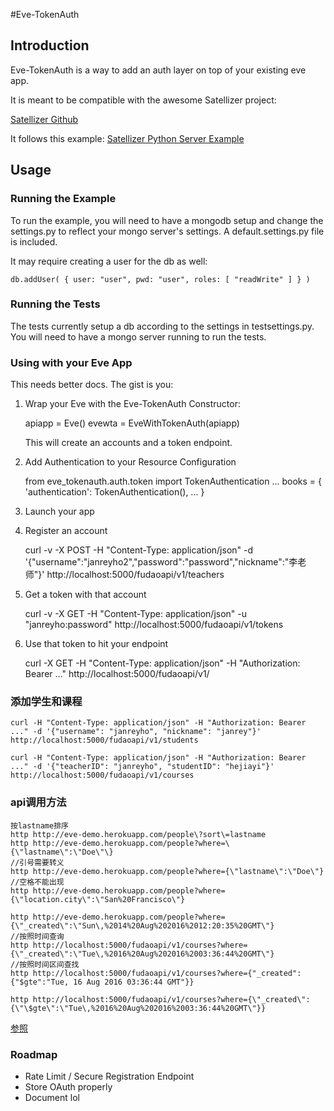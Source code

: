 #Eve-TokenAuth

## Introduction

Eve-TokenAuth is a way to add an auth layer on top of your existing eve app.

It is meant to be compatible with the awesome Satellizer project:

[Satellizer Github](https://github.com/sahat/satellizer/)

It follows this example: [Satellizer Python Server Example](https://github.com/sahat/satellizer/blob/master/examples/server/python/app.py)

## Usage

### Running the Example

To run the example, you will need to have a mongodb setup and change the settings.py to reflect your mongo server's
settings. A default.settings.py file is included.

It may require creating a user for the db as well:

``` 
db.addUser( { user: "user", pwd: "user", roles: [ "readWrite" ] } )
```

### Running the Tests
The tests currently setup a db according to the settings in testsettings.py. You will need to have a mongo server
running to run the tests.


### Using with your Eve App

This needs better docs. The gist is you:

1) Wrap your Eve with the Eve-TokenAuth Constructor:


    apiapp = Eve()
    evewta = EveWithTokenAuth(apiapp)


    This will create an accounts and a token endpoint.

2) Add Authentication to your Resource Configuration

    from eve_tokenauth.auth.token import TokenAuthentication
    ...
    books = {
        'authentication': TokenAuthentication(),
        ...
    }

3) Launch your app
4) Register an account
    
    curl -v -X POST -H "Content-Type: application/json" -d '{"username":"janreyho2","password":"password","nickname":"李老师"}' http://localhost:5000/fudaoapi/v1/teachers
5) Get a token with that account

    curl -v -X GET -H "Content-Type: application/json" -u "janreyho:password" http://localhost:5000/fudaoapi/v1/tokens
6) Use that token to hit your endpoint

    curl -X GET -H "Content-Type: application/json" -H "Authorization: Bearer ..." http://localhost:5000/fudaoapi/v1/

### 添加学生和课程

    curl -H "Content-Type: application/json" -H "Authorization: Bearer ..." -d '{"username": "janreyho", "nickname": "janrey"}' http://localhost:5000/fudaoapi/v1/students

    curl -H "Content-Type: application/json" -H "Authorization: Bearer ..." -d '{"teacherID": "janreyho", "studentID": "hejiayi"}' http://localhost:5000/fudaoapi/v1/courses

### api调用方法
    按lastname排序
    http http://eve-demo.herokuapp.com/people\?sort\=lastname
    http http://eve-demo.herokuapp.com/people?where=\{\"lastname\":\"Doe\"\}
    //引号需要转义
    http http://eve-demo.herokuapp.com/people?where={\"lastname\":\"Doe\"}
    //空格不能出现
    http http://eve-demo.herokuapp.com/people?where={\"location.city\":\"San%20Francisco\"}

    http http://eve-demo.herokuapp.com/people?where={\"_created\":\"Sun\,%2014%20Aug%202016%2012:20:35%20GMT\"}
    //按照时间查询
    http http://localhost:5000/fudaoapi/v1/courses?where={\"_created\":\"Tue\,%2016%20Aug%202016%2003:36:44%20GMT\"}
    //按照时间区间查找
    http http://localhost:5000/fudaoapi/v1/courses?where={"_created":{"$gte":"Tue, 16 Aug 2016 03:36:44 GMT"}}

    http http://localhost:5000/fudaoapi/v1/courses?where={\"_created\":{\"\$gte\":\"Tue\,%2016%20Aug%202016%2003:36:44%20GMT\"}}
[参照](https://github.com/nicolaiarocci/eve/issues/349)

### Roadmap

- Rate Limit / Secure Registration Endpoint
- Store OAuth properly
- Document lol